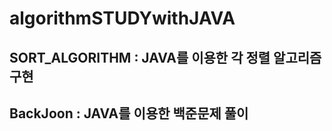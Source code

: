 # algorithmSTUDYwithJAVA

## SORT_ALGORITHM : JAVA를 이용한 각 정렬 알고리즘 구현
## BackJoon : JAVA를 이용한 백준문제 풀이